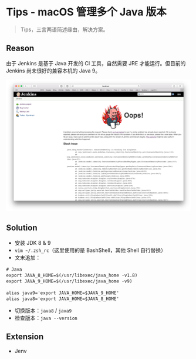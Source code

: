 # Tips - macOS 管理多个 Java 版本

> Tips，三言两语简述缘由，解决方案。

## Reason

由于 Jenkins 是基于 Java 开发的 CI 工具，自然需要 JRE 才能运行。但目前的 Jenkins 尚未很好的兼容本机的 Java 9。

![Jenkins Oops](1.png)

## Solution

- 安装 JDK 8 & 9
- `vim ~/.zsh_rc`（这里使用的是 BashShell，其他 Shell 自行替换）
- 文末追加：

```shell
# Java
export JAVA_8_HOME=$(/usr/libexec/java_home -v1.8)
export JAVA_9_HOME=$(/usr/libexec/java_home -v9)

alias java9='export JAVA_HOME=$JAVA_9_HOME'
alias java8='export JAVA_HOME=$JAVA_8_HOME'
```

- 切换版本：`java8` / `java9`
- 检查版本：`java --version`

## Extension

- Jenv